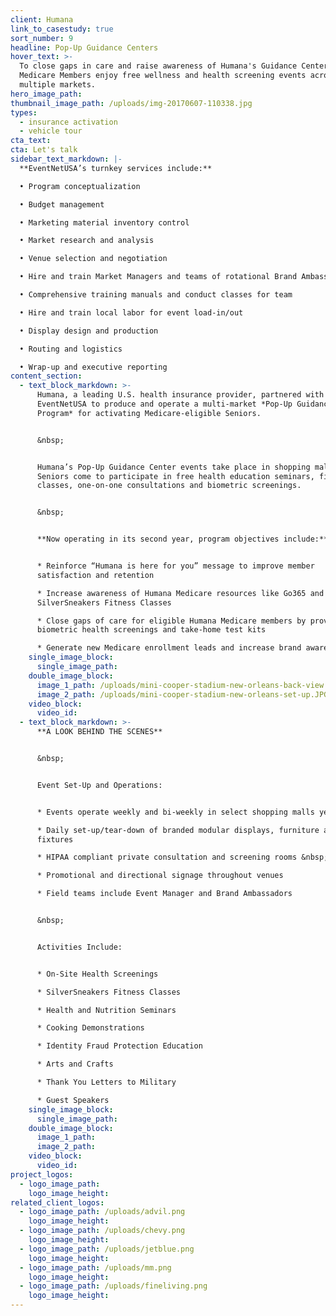 ```yaml
---
client: Humana
link_to_casestudy: true
sort_number: 9
headline: Pop-Up Guidance Centers
hover_text: >-
  To close gaps in care and raise awareness of Humana's Guidance Centers, Humana
  Medicare Members enjoy free wellness and health screening events across
  multiple markets.
hero_image_path:
thumbnail_image_path: /uploads/img-20170607-110338.jpg
types:
  - insurance activation
  - vehicle tour
cta_text:
cta: Let's talk
sidebar_text_markdown: |-
  **EventNetUSA’s turnkey services include:**

  • Program conceptualization

  • Budget management

  • Marketing material inventory control

  • Market research and analysis

  • Venue selection and negotiation

  • Hire and train Market Managers and teams of rotational Brand Ambassadors

  • Comprehensive training manuals and conduct classes for team

  • Hire and train local labor for event load-in/out

  • Display design and production

  • Routing and logistics

  • Wrap-up and executive reporting
content_section:
  - text_block_markdown: >-
      Humana, a leading U.S. health insurance provider, partnered with
      EventNetUSA to produce and operate a multi-market *Pop-Up Guidance Center
      Program* for activating Medicare-eligible Seniors.


      &nbsp;


      Humana’s Pop-Up Guidance Center events take place in shopping malls, where
      Seniors come to participate in free health education seminars, fitness
      classes, one-on-one consultations and biometric screenings.


      &nbsp;


      **Now operating in its second year, program objectives include:**


      * Reinforce “Humana is here for you” message to improve member
      satisfaction and retention

      * Increase awareness of Humana Medicare resources like Go365 and
      SilverSneakers Fitness Classes

      * Close gaps of care for eligible Humana Medicare members by providing
      biometric health screenings and take-home test kits

      * Generate new Medicare enrollment leads and increase brand awareness
    single_image_block:
      single_image_path:
    double_image_block:
      image_1_path: /uploads/mini-cooper-stadium-new-orleans-back-view.JPG
      image_2_path: /uploads/mini-cooper-stadium-new-orleans-set-up.JPG
    video_block:
      video_id:
  - text_block_markdown: >-
      **A LOOK BEHIND THE SCENES**


      &nbsp;


      Event Set-Up and Operations:


      * Events operate weekly and bi-weekly in select shopping malls year-round

      * Daily set-up/tear-down of branded modular displays, furniture and
      fixtures

      * HIPAA compliant private consultation and screening rooms &nbsp;

      * Promotional and directional signage throughout venues

      * Field teams include Event Manager and Brand Ambassadors


      &nbsp;


      Activities Include:


      * On-Site Health Screenings

      * SilverSneakers Fitness Classes

      * Health and Nutrition Seminars

      * Cooking Demonstrations

      * Identity Fraud Protection Education

      * Arts and Crafts

      * Thank You Letters to Military

      * Guest Speakers
    single_image_block:
      single_image_path:
    double_image_block:
      image_1_path:
      image_2_path:
    video_block:
      video_id:
project_logos:
  - logo_image_path:
    logo_image_height:
related_client_logos:
  - logo_image_path: /uploads/advil.png
    logo_image_height:
  - logo_image_path: /uploads/chevy.png
    logo_image_height:
  - logo_image_path: /uploads/jetblue.png
    logo_image_height:
  - logo_image_path: /uploads/mm.png
    logo_image_height:
  - logo_image_path: /uploads/fineliving.png
    logo_image_height:
---
```

